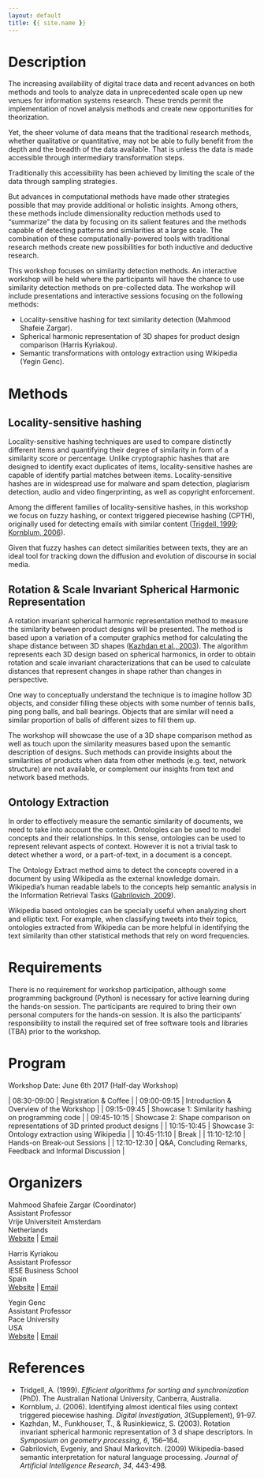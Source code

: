 ```yaml
---
layout: default
title: {{ site.name }}
---
```


# Description 

The increasing availability of digital trace data and recent advances on both methods and tools to analyze data in unprecedented scale open up new venues for information systems research. These trends permit the implementation of novel analysis methods and create new opportunities for theorization. 

Yet, the sheer volume of data means that the traditional research methods, whether qualitative or quantitative, may not be able to fully benefit from the depth and the breadth of the data available. That is unless the data is made accessible through intermediary transformation steps. 

Traditionally this accessibility has been achieved by limiting the scale of the data through sampling strategies. 

But advances in computational methods have made other strategies possible that may provide additional or holistic insights. Among others, these methods include dimensionality reduction methods used to “summarize” the data by focusing on its salient features and the methods capable of detecting patterns and similarities at a large scale. The combination of these computationally-powered tools with traditional research methods create new possibilities for both inductive and deductive research.

This workshop focuses on similarity detection methods. An interactive workshop will be held where the participants will have the chance to use similarity detection methods on pre-collected data. The workshop will include presentations and interactive sessions focusing on the following methods:

- Locality-sensitive hashing for text similarity detection (Mahmood Shafeie Zargar).
- Spherical harmonic representation of 3D shapes for product design comparison (Harris Kyriakou).
- Semantic transformations with ontology extraction using Wikipedia (Yegin Genc).

# Methods

## Locality-sensitive hashing

Locality-sensitive hashing techniques are used to compare distinctly different items and quantifying their degree of similarity in form of a similarity score or percentage. Unlike cryptographic hashes that are designed to identify exact duplicates of items, locality-sensitive hashes are capable of identify partial matches between items. Locality-sensitive hashes are in widespread use for malware and spam detection, plagiarism detection, audio and video fingerprinting, as well as copyright enforcement. 

Among the different families of locality-sensitive hashes, in this workshop we focus on fuzzy hashing, or context triggered piecewise hashing (CPTH), originally used for detecting emails with similar content ([Trigdell, 1999](https://www.samba.org/~tridge/phd_thesis.pdf); [Kornblum, 2006](http://www.sciencedirect.com/science/article/pii/S1742287606000764)). 

Given that fuzzy hashes can detect similarities between texts, they are an ideal tool for tracking down the diffusion and evolution of discourse in social media. 

## Rotation & Scale Invariant Spherical Harmonic Representation

A rotation invariant spherical harmonic representation method to measure the similarity between product designs will be presented. The method is based upon a variation of a computer graphics method for calculating the shape distance between 3D shapes ([Kazhdan et al., 2003](https://www.cs.princeton.edu/~funk/sgp03.pdf)). The algorithm represents each 3D design based on spherical harmonics, in order to obtain rotation and scale invariant characterizations that can be used to calculate distances that represent changes in shape rather than changes in perspective. 

One way to conceptually understand the technique is to imagine hollow 3D objects, and consider filling these objects with some number of tennis balls, ping pong balls, and ball bearings. Objects that are similar will need a similar proportion of balls of different sizes to fill them up.

The workshop will showcase the use of a 3D shape comparison method as well as touch upon the similarity measures based upon the semantic description of designs. Such methods can provide insights about the similarities of products when data from other methods (e.g. text, network structure) are not available, or complement our insights from text and network based methods.

## Ontology Extraction

In order to effectively measure the semantic similarity of documents, we need to take into account the context.  Ontologies can be used to model concepts and their relationships. In this sense, ontologies can be used to represent relevant aspects of context.  However it is not a trivial task to detect whether a word, or a part-of-text, in a document is a concept. 

The Ontology Extract method aims to detect the concepts covered in a document by using Wikipedia as the external knowledge domain. Wikipedia’s human readable labels to the concepts help semantic analysis in the Information Retrieval Tasks ([Gabrilovich, 2009](http://www.jair.org/media/2669/live-2669-4346-jair.pdf)). 

Wikipedia based ontologies can be specially useful when analyzing short and elliptic text. For example, when classifying tweets into their topics,  ontologies extracted from Wikipedia can be more helpful in identifying the text similarity than other statistical methods that rely on word frequencies. 

# Requirements

There is no requirement for workshop participation, although some programming background (Python) is necessary for active learning during the hands-on session. The participants are required to bring their own personal computers for the hands-on session. It is also the participants’ responsibility to install the required set of free software tools and libraries (TBA) prior to the workshop. 

# Program

Workshop Date: June 6th 2017 (Half-day Workshop)

| 08:30-09:00 | Registration & Coffee |
| 09:00-09:15 | Introduction & Overview of the Workshop |
| 09:15-09:45 | Showcase 1: Similarity hashing on programming code |
| 09:45-10:15 | Showcase 2: Shape comparison on representations of 3D printed product designs |
| 10:15-10:45 | Showcase 3: Ontology extraction using Wikipedia |
| 10:45-11:10 | Break |
| 11:10-12:10 | Hands-on Break-out Sessions |
| 12:10-12:30 | Q&A, Concluding Remarks, Feedback and Informal Discussion |

# Organizers

Mahmood Shafeie Zargar (Coordinator)  
Assistant Professor  
Vrije Universiteit Amsterdam  
Netherlands  
[Website](http://www.kinresearch.nl/person/mahmood-zargar/) | [Email](mailto:m.shafeiezargar@vu.nl)  

Harris Kyriakou  
Assistant Professor  
IESE Business School  
Spain  
[Website](http://www.iese.edu/en/faculty-research/professors/faculty-directory/harris-kyriakou/) | [Email](mailto:hkyriakou@iese.edu)  

Yegin Genc  
Assistant Professor  
Pace University  
USA  
[Website](http://www.pace.edu/seidenberg/sections/meet-the-faculty/faculty-profile?username=ygenc) | [Email](mailto:ygenc@pace.edu)  

# References

- Tridgell, A. (1999). *Efficient algorithms for sorting and synchronization* (PhD). The Australian National University, Canberra, Australia.
- Kornblum, J. (2006). Identifying almost identical files using context triggered piecewise hashing. *Digital Investigation*, *3*(Supplement), 91–97.
- Kazhdan, M., Funkhouser, T., & Rusinkiewicz, S. (2003). Rotation invariant spherical harmonic representation of 3 d shape descriptors. In *Symposium on geometry processing*, *6*, 156–164.
- Gabrilovich, Evgeniy, and Shaul Markovitch. (2009) Wikipedia-based semantic interpretation for natural language processing. *Journal of Artificial Intelligence Research*, *34*, 443-498.
